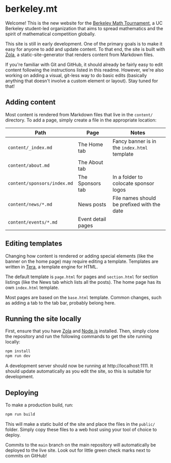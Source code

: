 # berkeley.mt

Welcome! This is the new website for the
[Berkeley Math Tournament](https://berkeley.mt/), a UC Berkeley student-led
organization that aims to spread mathematics and the spirit of mathematical
competition globally.

This site is still in early development. One of the primary goals is to make it
easy for anyone to add and update content. To that end, the site is built with
[Zola](https://getzola.org/), a static-site-generator that renders content from
Markdown files.

If you're familiar with Git and GitHub, it should already be fairly easy to edit
content following the instructions listed in this readme. However, we're also
working on adding a visual, git-less way to do basic edits (basically anything
that doesn't involve a custom element or layout). Stay tuned for that!

## Adding content

Most content is rendered from Markdown files that live in the `content/`
directory. To add a page, simply create a file in the appropriate location:

| Path                        | Page               | Notes                                        |
| --------------------------- | ------------------ | -------------------------------------------- |
| `content/_index.md`         | The Home tab       | Fancy banner is in the `index.html` template |
| `content/about.md`          | The About tab      |                                              |
| `content/sponsors/index.md` | The Sponsors tab   | In a folder to colocate sponsor logos        |
| `content/news/*.md`         | News posts         | File names should be prefixed with the date  |
| `content/events/*.md`       | Event detail pages |                                              |

## Editing templates

Changing how content is rendered or adding special elements (like the banner on
the home page) may require editing a template. Templates are written in
[Tera](https://keats.github.io/tera/), a template engine for HTML.

The default template is `page.html` for pages and `section.html` for section
listings (like the News tab which lists all the posts). The home page has its
own `index.html` template.

Most pages are based on the `base.html` template. Common changes, such as adding
a tab to the tab bar, probably belong here.

## Running the site locally

First, ensure that you have [Zola](https://getzola.org/) and
[Node.js](https://nodejs.org/) installed. Then, simply clone the repository and
run the following commands to get the site running locally:

```bash
npm install
npm run dev
```

A development server should now be running at http://localhost:1111. It should
update automatically as you edit the site, so this is suitable for development.

## Deploying

To make a production build, run:

```bash
npm run build
```

This will make a static build of the site and place the files in the `public/`
folder. Simply copy these files to a web host using your tool of choice to
deploy.

Commits to the `main` branch on the main repository will automatically be
deployed to the live site. Look out for little green check marks next to commits
on GitHub!
